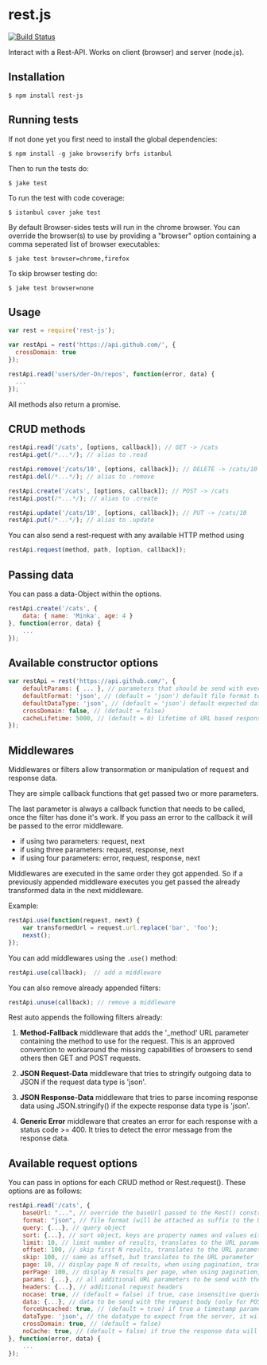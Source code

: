 rest.js
=======

[![Build Status](https://travis-ci.org/der-On/rest-js.svg?branch=master)](https://travis-ci.org/der-On/rest-js)

Interact with a Rest-API. Works on client (browser) and server (node.js).

## Installation

    $ npm install rest-js

## Running tests

If not done yet you first need to install the global dependencies:

    $ npm install -g jake browserify brfs istanbul

Then to run the tests do:

    $ jake test

To run the test with code coverage:

    $ istanbul cover jake test

By default Browser-sides tests will run in the chrome browser.
You can override the browser(s) to use by providing a "browser" option containing a comma seperated list of browser executables:

    $ jake test browser=chrome,firefox

To skip browser testing do:

    $ jake test browser=none

## Usage

```javascript
var rest = require('rest-js');

var restApi = rest('https://api.github.com/', {
  crossDomain: true
});

restApi.read('users/der-On/repos', function(error, data) {
  ...
});
```

All methods also return a promise.

## CRUD methods

```javascript
restApi.read('/cats', [options, callback]); // GET -> /cats
restApi.get(/*...*/); // alias to .read

restApi.remove('/cats/10', [options, callback]); // DELETE -> /cats/10
restApi.del(/*...*/); // alias to .remove

restApi.create('/cats', [options, callback]); // POST -> /cats
restApi.post(/*...*/); // alias to .create

restApi.update('/cats/10', [options, callback]); // PUT -> /cats/10
restApi.put(/*...*/); // alias to .update
```

You can also send a rest-request with any available HTTP method using

```javascript
restApi.request(method, path, [option, callback]);
```

## Passing data

You can pass a data-Object within the options.

```javascript
restApi.create('/cats', {
    data: { name: 'Minka', age: 4 }
}, function(error, data) {
    ...
});
```

## Available constructor options

```javascript
var restApi = rest('https://api.github.com/', {
    defaultParams: { ... }, // parameters that should be send with every request
    defaultFormat: 'json', // (default = 'json') default file format to use, will be appended as a suffix to the requested path (e.g. /cats -> /cats.json)
    defaultDataType: 'json', // (default = 'json') default expected data type
    crossDomain: false, // (default = false)
    cacheLifetime: 5000, // (default = 0) lifetime of URL based response cache in ms (only GET requests are cached). If set to 0 no caching will happen.
});
```

## Middlewares

Middlewares or filters allow transormation or manipulation of request and response data.

They are simple callback functions that get passed two or more parameters.

The last parameter is always a callback function that needs to be called, once the filter has done it's work.
If you pass an error to the callback it will be passed to the error middleware.

- if using two parameters: request, next
- if using three parameters: request, response, next
- if using four parameters: error, request, response, next

Middlewares are executed in the same order they got appended.
So if a previously appended middleware executes you get passed the already transformed data in the next middleware.

Example:

```javascript
restApi.use(function(request, next) {
	var transformedUrl = request.url.replace('bar', 'foo');
	nexst();
});
```

You can add middlewares using the `.use()` method:

```javascript
restApi.use(callback);  // add a middleware
```

You can also remove already appended filters:

```javascript
restApi.unuse(callback); // remove a middleware
```

Rest auto appends the following filters already:

1. **Method-Fallback** middleware that adds the '_method' URL parameter containing the method to use for the request. This is an approved convention to workaround the missing capabilities of browsers to send others then GET and POST requests.

2. **JSON Request-Data** middleware that tries to stringify outgoing data to JSON if the request data type is 'json'.

3. **JSON Response-Data** middleware that tries to parse incoming response data using JSON.stringify() if the expecte response data type is 'json'.

4. **Generic Error** middleware that creates an error for each response with a status code >= 400. It tries to detect the error message from the response data.

## Available request options

You can pass in options for each CRUD method or Rest.request(). These options are as follows:

```javascript
restApi.read('/cats', {
	baseUrl: "...", // override the baseUrl passed to the Rest() constructor
	format: "json", // file format (will be attached as suffix to the URL, e.g. /cats -> /cats.json)
	query: {...}, // query object
	sort: {...}, // sort object, keys are property names and values either 'asc' or 'desc'
	limit: 10, // limit number of results, translates to the URL parameter 'limit'
	offset: 100, // skip first N results, translates to the URL parameter 'offset'
	skip: 100, // same as offset, but translates to the URL parameter 'skip'
	page: 10, // display page N of results, when using pagination, translates to the URL parameter 'page'
	perPage: 100, // display N results per page, when using pagination, translates to the URL parameter 'perPage'
	params: {...}, // all additional URL parameters to be send with the request
	headers: {...}, // additional request headers
	nocase: true, // (default = false) if true, case insensitive queries are created, translates to the URL parameter 'nocase'
	data: {...}, // data to be send with the request body (only for POST, PUT, UPDATE requests)
	forceUncached: true, // (default = true) if true a timestamp parameter will be attached to the URL to prevent agressive browser caching
	dataType: 'json', // the datatype to expect from the server, it will try to convert to this datatype. Possible values are: 'xml', 'html', 'json', 'jsonp', 'script', 'text', 'binary'
	crossDomain: true, // (default = false)
    noCache: true, // (default = false) if true the response data will not be cached, even if the request cache is enabled
}, function(error, data) {
	...
});
```

